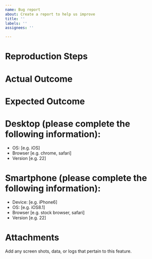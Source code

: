 ```yaml
---
name: Bug report
about: Create a report to help us improve
title: ''
labels: ''
assignees: ''

---
```


# Reproduction Steps

# Actual Outcome

# Expected Outcome

# Desktop (please complete the following information):
 - OS: [e.g. iOS]
 - Browser [e.g. chrome, safari]
 - Version [e.g. 22]

# Smartphone (please complete the following information):
 - Device: [e.g. iPhone6]
 - OS: [e.g. iOS8.1]
 - Browser [e.g. stock browser, safari]
 - Version [e.g. 22]

# Attachments

Add any screen shots, data, or logs that pertain to this feature.